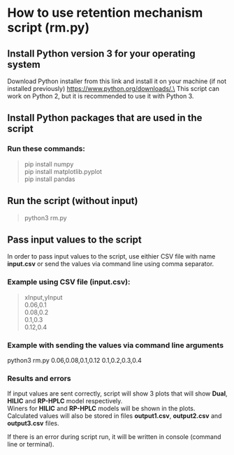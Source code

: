 # How to use retention mechanism script (rm.py)

## Install Python version 3 for your operating system

Download Python installer from this link and install it on your machine (if not installed previously)
https://www.python.org/downloads/.\
This script can work on Python 2, but it is recommended to use it with Python 3.

## Install Python packages that are used in the script

### Run these commands:

>pip install numpy\
>pip install matplotlib.pyplot\
>pip install pandas

## Run the script (without input)

>python3 rm.py

## Pass input values to the script

In order to pass input values to the script, use eithier CSV file with name **input.csv** or send the values via
command line using comma separator.

### Example using CSV file (input.csv):

>xInput,yInput\
>0.06,0.1\
>0.08,0.2\
>0.1,0.3\
>0.12,0.4

### Example with sending the values via command line arguments

python3 rm.py 0.06,0.08,0.1,0.12 0.1,0.2,0.3,0.4

### Results and errors

If input values are sent correctly, script will show 3 plots that will show **Dual**, **HILIC** and **RP-HPLC** model respectively.\
Winers for **HILIC** and **RP-HPLC** models will be shown in the plots.\
Calculated values will also be stored in files **output1.csv**, **output2.csv** and **output3.csv** files.

If there is an error during script run, it will be written in console (command line or terminal).
